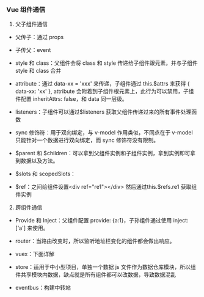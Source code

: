 ### Vue 组件通信

1. 父子组件通信

- 父传子：通过 props
- 子传父：event
- style 和 class：父组件会将 class 和 style 传递给子组件跟元素，并与子组件 style 和 class 合并
- attribute：通过 data-xx = 'xxx' 来传递，子组件通过 this.$attrs 来获得 { data-xx: 'xx' }, attribute 会附着到子组件根元素上，此行为可以禁用，子组件配置 inheritAttrs: false，和 data 同一层级。

- listeners：子组件可以通过$listeners 获取父组件传递过来的所有事件处理函数

- sync 修饰符：用于双向绑定，与 v-model 作用类似，不同点在于 v-model 只能针对一个数据进行双向绑定，而 sync 修饰符没有限制。<div :num.sync="n1" :num1.sync="n2"></div>

- $parent 和 $children：可以拿到父组件实例和子组件实例，拿到实例即可拿到数据以及方法。

- $slots 和 scopedSlots：

- $ref：之间给组件设置<div ref="re1"></div> 然后通过this.$refs.re1 获取组件实例

2. 跨组件通信

- Provide 和 Inject：父组件配置 provide: {a:1}，子孙组件通过使用 inject: ['a'] 来使用。

- router：当路由改变时，所以监听地址栏变化的组件都会做出响应。

- vuex：下面详解

- store：适用于中小型项目，单独一个数据 js 文件作为数据仓库模块，所以组件共享模块内数据，缺点就是所有组件都可以改数据，导致数据混乱

- eventbus：构建中转站
